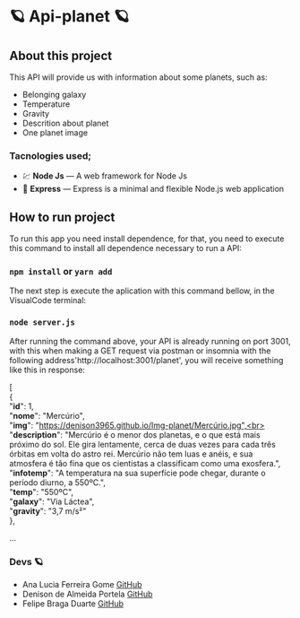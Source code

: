 # 🪐  Api-planet 🪐 


## About this project

This API will provide us with information about some planets, such as:

- Belonging galaxy
- Temperature
- Gravity
- Descrition about planet
- One planet image

### Tacnologies used;

- 💹 **Node Js** — A web framework for Node Js
- 🔗 **Express** — Express is a minimal and flexible Node.js web application

## How to run project

  To run this app you need install dependence, for that, you need to execute this command to install all dependence necessary to run a API:
  
  ### `npm install` or `yarn add`
  
  The next step is execute the aplication with this command bellow, in the VisualCode terminal:
  
  ### `node server.js`
  
After running the command above, your API is already running on port 3001,
with this when making a GET request via postman or insomnia with the following address'http://localhost:3001/planet', you will receive something like this in response:

[<br>
  {<br>
    "**id**": 1,<br>
    "**nome**": "Mercúrio",<br>
    "**img**": "https://denison3965.github.io/Img-planet/Mercúrio.jpg",<br>
    "**description**": "Mercúrio é o menor dos planetas, e o que está mais próximo do sol. Ele gira lentamente, cerca de duas vezes para cada três órbitas em volta do astro rei. Mercúrio não tem luas e anéis, e sua atmosfera é tão fina que os cientistas a classificam como uma exosfera.",
    "**infotemp**": "A temperatura na sua superfície pode chegar, durante o período diurno, a 550ºC.",<br>
    "**temp**": "550ºC",<br>
    "**galaxy**": "Via Láctea",<br>
    "**gravity**": "3,7 m/s²"<br>
  },<br>
  
  ...
  
  
  ### Devs 🪐

  - Ana Lucia Ferreira Gome [GitHub](https://github.com/Ana204)
  - Denison de Almeida Portela [GitHub](https://github.com/denison3965)
  - Felipe Braga Duarte [GitHub](https://github.com/obragaa)
